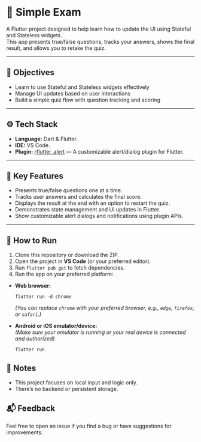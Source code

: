 # 📝 Simple Exam

A Flutter project designed to help learn how to update the UI using Stateful and Stateless widgets.  
This app presents true/false questions, tracks your answers, shows the final result, and allows you to retake the quiz.

---

## 🎯 Objectives

- Learn to use Stateful and Stateless widgets effectively  
- Manage UI updates based on user interactions  
- Build a simple quiz flow with question tracking and scoring

---

## ⚙️ Tech Stack

- **Language:** Dart & Flutter.  
- **IDE:** VS Code.
- **Plugin:** [rflutter_alert](https://pub.dev/packages/rflutter_alert) — A customizable alert/dialog plugin for Flutter.

---

## 📱 Key Features

- Presents true/false questions one at a time.  
- Tracks user answers and calculates the final score.  
- Displays the result at the end with an option to restart the quiz.  
- Demonstrates state management and UI updates in Flutter.
- Show customizable alert dialogs and notifications using plugin APIs.

---

## 🚀 How to Run

1. Clone this repository or download the ZIP.  
2. Open the project in **VS Code** (or your preferred editor).  
3. Run `flutter pub get` to fetch dependencies.  
4. Run the app on your preferred platform:  
 - **Web browser:**  
     ```command line
     flutter run -d chrome
     ```  
     *(You can replace `chrome` with your preferred browser, e.g., `edge`, `firefox`, or `safari`.)*

 - **Android or iOS emulator/device:**  
    *(Make sure your emulator is running or your real device is connected and authorized)*  
    ```command line
    flutter run
    ```

## 📝 Notes

- This project focuses on local input and logic only.
- There’s no backend or persistent storage.

## 📬 Feedback

Feel free to open an issue if you find a bug or have suggestions for improvements.


